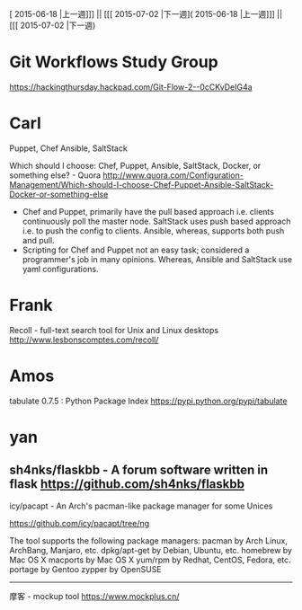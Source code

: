 [ 2015-06-18 |上一週]]] || [[[ 2015-07-02 |下一週]( 2015-06-18 |上一週]]] || [[[ 2015-07-02 |下一週)



# Git Workflows Study Group

<https://hackingthursday.hackpad.com/Git-Flow-2--0cCKvDeIG4a>  

# Carl

Puppet, Chef
Ansible, SaltStack

Which should I choose: Chef, Puppet, Ansible, SaltStack, Docker, or something else? - Quora
<http://www.quora.com/Configuration-Management/Which-should-I-choose-Chef-Puppet-Ansible-SaltStack-Docker-or-something-else>  

* Chef and Puppet, primarily have the pull based approach i.e. clients continuously poll the master node. SaltStack uses push based approach i.e. to push the config to clients. Ansible, whereas, supports both push and pull.
* Scripting for Chef and Puppet not an easy task; considered a programmer's job in many opinions. Whereas, Ansible and SaltStack use yaml configurations.

# Frank

Recoll - full-text search tool for Unix and Linux desktops
<http://www.lesbonscomptes.com/recoll/>  

# Amos

tabulate 0.7.5 : Python Package Index
<https://pypi.python.org/pypi/tabulate>  

# yan

sh4nks/flaskbb - A forum software written in flask
<https://github.com/sh4nks/flaskbb>  
--------
icy/pacapt - An Arch's pacman-like package manager for some Unices

<https://github.com/icy/pacapt/tree/ng>  

  The tool supports the following package managers:
    pacman        by Arch Linux, ArchBang, Manjaro, etc.
    dpkg/apt-get  by Debian, Ubuntu, etc.
    homebrew      by Mac OS X
    macports      by Mac OS X
    yum/rpm       by Redhat, CentOS, Fedora, etc.
    portage       by Gentoo
    zypper        by OpenSUSE
   
--------
摩客 - mockup tool
<https://www.mockplus.cn/>  